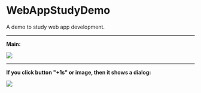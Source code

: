 # WebAppStudyDemo

A demo to study web app development.

---
**Main:**

![](https://github.com/frogfans/WebAppStudyDemo/blob/master/res/main.jpg?raw=true)

---
**If you click button "+1s" or image, then it shows a dialog:**

![](https://github.com/frogfans/WebAppStudyDemo/blob/master/res/dialog.png?raw=true)
